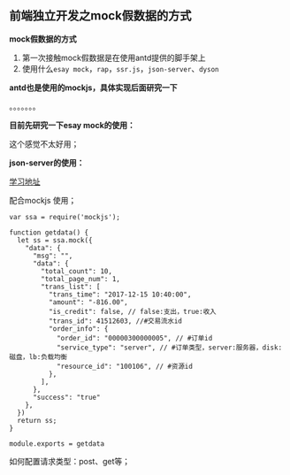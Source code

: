 ## 前端独立开发之mock假数据的方式

**mock假数据的方式**

1. 第一次接触mock假数据是在使用antd提供的脚手架上
2. 使用什么`esay mock`，`rap`，`ssr.js`，`json-server`、`dyson`

**antd也是使用的mockjs，具体实现后面研究一下**

。。。。。。。

**目前先研究一下esay mock的使用：**

这个感觉不太好用；

**json-server的使用：**

[学习地址](https://github.com/typicode/json-server)

配合mockjs 使用；

```
var ssa = require('mockjs');

function getdata() {
  let ss = ssa.mock({
    "data": {
      "msg": "",
      "data": {
        "total_count": 10,
        "total_page_num": 1,
        "trans_list": [
          "trans_time": "2017-12-15 10:40:00",
          "amount": "-816.00",
          "is_credit": false, // false:支出，true:收入
          "trans_id": 41512603, //#交易流水id
          "order_info": {
            "order_id": "00000300000005", // #订单id
            "service_type": "server", // #订单类型，server:服务器，disk:磁盘，lb:负载均衡
            "resource_id": "100106", // #资源id
          },
        ],
      },
      "success": "true"
    },
  })
  return ss;
}

module.exports = getdata
```



如何配置请求类型：post、get等；